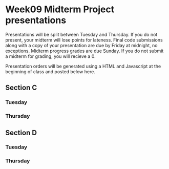# Week09 Midterm Project presentations

Presentations will be split between Tuesday and Thursday. If you do not present, your midterm will lose points for lateness. Final code submissions along with a copy of your presentation are due by Friday at midnight, no exceptions. Midterm progress grades are due Sunday. If you do not submit a midterm for grading, you will recieve a 0.

Presentation orders will be generated using a HTML and Javascript at the beginning of class and posted below here.

## Section C

### Tuesday

### Thursday

## Section D

### Tuesday

### Thursday
